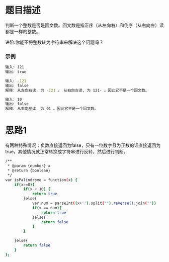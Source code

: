 # 题目描述

判断一个整数是否是回文数。回文数是指正序（从左向右）和倒序（从右向左）读都是一样的整数。

进阶:你能不将整数转为字符串来解决这个问题吗？

### 示例

``` bash
输入: 121
输出: true

输入: -121
输出: false
解释: 从左向右读, 为 -121 。 从右向左读, 为 121- 。因此它不是一个回文数。

输入: 10
输出: false
解释: 从右向左读, 为 01 。因此它不是一个回文数。
```

# 思路1

有两种特殊情况：负数直接返回为false，只有一位数字且为正数的话直接返回为true，其他情况就正常转换成字符串进行反转，然后进行判断。

``` bash
/**
 * @param {number} x
 * @return {boolean}
 */
var isPalindrome = function(x) {
    if(x>=0){
        if(x < 10) {
            return true
        }else{
            var num = parseInt((x+'').split("").reverse().join(""))
            if(x == num){
                return true
            }else{
                return false
            }  
        }
        
    }else{
        return false
    }
};
```
